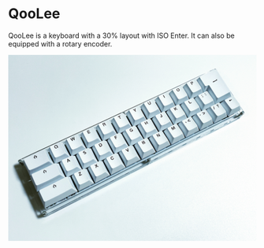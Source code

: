 # QooLee

QooLee is a keyboard with a 30% layout with ISO Enter.
It can also be equipped with a rotary encoder.

![image](https://github.com/takashicompany/qoolee/blob/master/images/01.jpg?raw=true)

